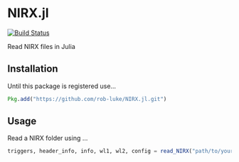 # NIRX.jl

[![Build Status](https://travis-ci.com/rob-luke/NIRX.jl.svg?branch=master)](https://travis-ci.com/rob-luke/NIRX.jl)

Read NIRX files in Julia


## Installation

Until this package is registered use...
```julia
Pkg.add("https://github.com/rob-luke/NIRX.jl.git")
```


## Usage

Read a NIRX folder using ...
```julia
triggers, header_info, info, wl1, wl2, config = read_NIRX("path/to/your/data")
```
